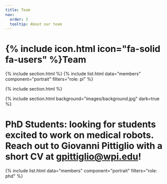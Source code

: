 ```yaml
---
title: Team
nav:
  order: 3
  tooltip: About our team
---
```


# {% include icon.html icon="fa-solid fa-users" %}Team

{% include section.html %}
{% include list.html data="members" component="portrait" filters="role: pi" %}

{% include section.html %}

{% include section.html background="images/background.jpg" dark=true %}
# PhD Students: looking for students excited to work on medical robots. Reach out to Giovanni Pittiglio with a short CV at gpittiglio@wpi.edu!

{% include list.html data="members" component="portrait" filters="role: phd" %}
